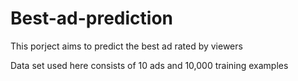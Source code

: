 # Best-ad-prediction
This porject aims to predict the best ad rated by viewers

Data set used here consists of 10 ads and 10,000 training examples
